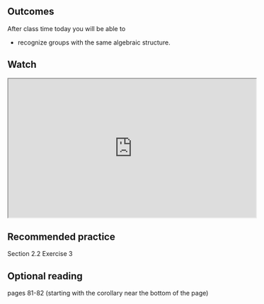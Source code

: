 ## Outcomes
After class time today you will be able to

* recognize groups with the same algebraic structure.

## Watch
<iframe title="embedded content" src="https://www.youtube.com/embed/BwHspSCXFNM" width="560" height="314" allowfullscreen="allowfullscreen" allow="accelerometer; autoplay; clipboard-write; encrypted-media; gyroscope; picture-in-picture" data-mce-fragment="1"></iframe>

## Recommended practice
Section 2.2 Exercise 3

## Optional reading
pages 81-82 (starting with the corollary near the bottom of the page)